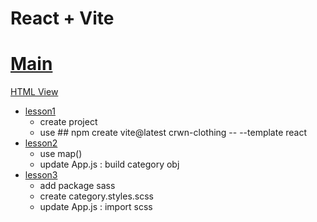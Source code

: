 # React + Vite

# [Main](https://github.com/wolf790206/crwn-clothing/tree/main)
[HTML View](https://wolf790206.github.io/crwn-clothing/dist/)

-   [lesson1](https://github.com/wolf790206/crwn-clothing/tree/lesson1)
    -   create project
    -   use ## npm create vite@latest crwn-clothing -- --template react
-   [lesson2](https://github.com/wolf790206/crwn-clothing/tree/lesson2)
    -   use map()
    -   update App.js : build category obj
-   [lesson3](https://github.com/wolf790206/crwn-clothing/tree/lesson3)
    -   add package sass 
    -   create category.styles.scss
    -   update App.js : import scss
